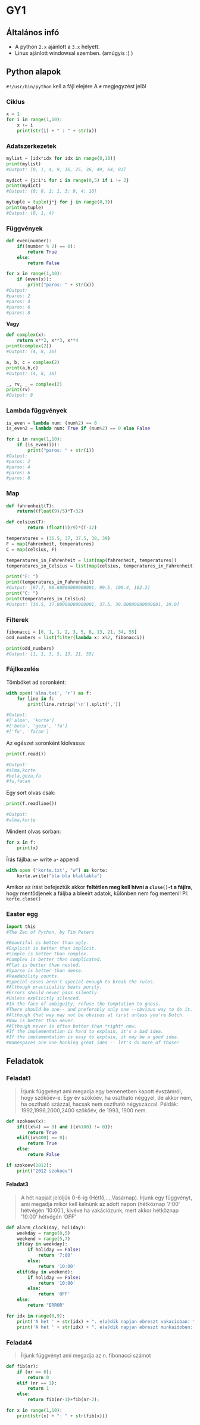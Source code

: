 # GY1
## Általános infó
* A python `2.x` ajánlott a `3.x` helyett.
* Linux ajánlott windowsal szemben. (amúgyis :) )

## Python alapok
`#!/usr/bin/python` kell a fájl elejére
A `#` megjegyzést jelöl

### Ciklus
````PYTHON
x = 1
for i in range(1,10):
	x += i
	print(str(i) + " : " + str(x))
  ````
### Adatszerkezetek
````Python
mylist = [idx*idx for idx in range(0,10)]
print(mylist)
#Output: [0, 1, 4, 9, 16, 25, 36, 49, 64, 81]

mydict = {i:i*i for i in range(0,5) if i != 2}
print(mydict)
#Output: {0: 0, 1: 1, 3: 9, 4: 16}

mytuple = tuple(j*j for j in range(0,3))
print(mytuple)
#Output: (0, 1, 4)
````

### Függvények
````Python
def even(number):
	if((number % 2) == 0):
		return True
	else:
		return False

for x in range(1,10):
	if (even(x)):
		print("paros: " + str(x))
#Output:
#paros: 2
#paros: 4
#paros: 6
#paros: 8
````

**Vagy**

````Python
def complex(x):
	return x**2, x**3, x**4
print(complex(2))
#Output: (4, 8, 16)

a, b, c = complex(2)
print(a,b,c)
#Output: (4, 8, 16)

_, rv, _ = complex(2)
print(rv)
#Output: 8
````

### Lambda függvények
````Python
is_even = lambda num: (num%2) == 0
is_even2 = lambda num: True if (num%2) == 0 else False

for i in range(1,10):
	if (is_even(i)):
		print("paros: " + str(i))
#Output:
#paros: 2
#paros: 4
#paros: 6
#paros: 8
````

### Map
````Python
def fahrenheit(T):
	return((float(9)/5)*T+32)

def celsius(T):
		return (float(5)/9)*(T-32)	

temperatures = (36.5, 37, 37.5, 38, 39)
F = map(fahrenheit, temperatures)
C = map(celsius, F)

temperatures_in_Fahrenheit = list(map(fahrenheit, temperatures))
temperatures_in_Celsius = list(map(celsius, temperatures_in_Fahrenheit))

print("F: ")
print(temperatures_in_Fahrenheit)
#Output: [97.7, 98.60000000000001, 99.5, 100.4, 102.2]
print("C: ")
print(temperatures_in_Celsius)
#Output: [36.5, 37.00000000000001, 37.5, 38.00000000000001, 39.0]
````

### Filterek
````Python
fibonacci = [0, 1, 1, 2, 3, 5, 8, 13, 21, 34, 55]
odd_numbers = list(filter(lambda x: x%2, fibonacci))

print(odd_numbers)
#Output: [1, 1, 3, 5, 13, 21, 55]
````

### Fájlkezelés
Tömböket ad soronként: 
````Python
with open('alma.txt', 'r') as f:
	for line in f:
		print(line.rstrip('\n').split(','))

#Output:
#['alma', 'korte']
#['bela', 'geza', 'fa']
#['fu', 'facan']
````
Az egészet soronként kiolvassa:
````Python
print(f.read())

#Output: 
#alma,korte
#bela,geza,fa
#fu,facan
````
Egy sort olvas csak:
````Python
print(f.readline())

#Output: 
#alma,korte
````
Mindent olvas sorban:
````Python
for x in f:
    print(x)
````
Írás fájlba:
`w`- write 
`a`- append
````Python
with open ('korte.txt', "w") as korte:
	korte.write("bla bla blablabla")
````
Amikor az írást befejeztük akkor **feltétlen meg kell hívni a `close()`-t a fájlra**, hogy mentődjenek a fáljba a bleeírt adatok, különben nem fog menteni! Pl: `korte.close()`

### Easter egg
````Python
import this
#The Zen of Python, by Tim Peters

#Beautiful is better than ugly.
#Explicit is better than implicit.
#Simple is better than complex.
#Complex is better than complicated.
#Flat is better than nested.
#Sparse is better than dense.
#Readability counts.
#Special cases aren't special enough to break the rules.
#Although practicality beats purity.
#Errors should never pass silently.
#Unless explicitly silenced.
#In the face of ambiguity, refuse the temptation to guess.
#There should be one-- and preferably only one --obvious way to do it.
#Although that way may not be obvious at first unless you're Dutch.
#Now is better than never.
#Although never is often better than *right* now.
#If the implementation is hard to explain, it's a bad idea.
#If the implementation is easy to explain, it may be a good idea.
#Namespaces are one honking great idea -- let's do more of those!
````

## Feladatok
### Feladat1
> Írjunk függvényt ami megadja egy bemenetben kapott évszámról, hogy szökőév-e. Egy év szökőév, ha osztható néggyel, de akkor nem, ha osztható százzal, hacsak nem osztható négyszázzal. Példák: 1992,1996,2000,2400 szökőév, de 1993, 1900 nem.

````Python
def szokoev(x):
	if(((x%4) == 0) and ((x%100) != 0)):
		return True
	elif((x%400) == 0):
		return True
	else:
		return False

if szokoev(2012):
	print("2012 szokoev")
````
#### Feladat3
> A hét napjait jelöljük 0-6-ig (Hétfő,...,Vasárnap). Írjunk egy függvényt, ami megadja mikor kell kelnünk az adott napon (hétköznap ’7:00’ hétvégén ’10:00’), kivéve ha vakációzunk, mert akkor hétköznap ’10:00’ hétvégén ’OFF’

````Python
def alarm_clock(day, holiday):
	weekday = range(0,5)
	weekend = range(5,7)
	if(day in weekday):
		if holiday == False:
			return '7:00'
		else:
			return '10:00'
	elif(day in weekend):
		if holiday == False:	
			return '10:00'
		else:
			return 'OFF'
	else:
		return "ERROR"

for idx in range(0,9):
	print('A het ' + str(idx) + ". e(a)dik napjan ebreszt vakacioban: " + alarm_clock(idx, True))
	print('A het ' + str(idx) + ". e(a)dik napjan ebreszt munkaidoben: " + alarm_clock(idx, False))
````

### Feladat4
> Írjunk függvényt ami megadja az n. fibonacci számot
````Python
def fib(nr):
	if (nr == 0):
		return 0
	elif (nr == 1):
		return 1
	else:
		return fib(nr-1)+fib(nr-2);

for x in range(1,10):
	print(str(x) + ": " + str(fib(x)))
````
